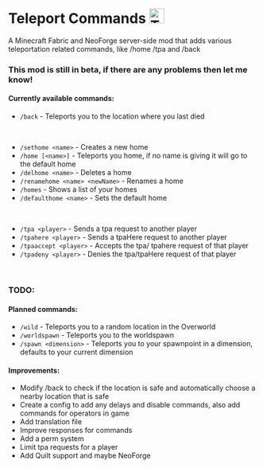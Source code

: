 # Teleport Commands <img src="https://raw.githubusercontent.com/MrSn0wy/TeleportCommands/main/common/src/main/resources/teleport_commands.png" alt="Teleport Commands Logo" width="30"/>


A Minecraft Fabric and NeoForge server-side mod that adds various teleportation related commands, like /home /tpa and /back

### This mod is still in beta, if there are any problems then let me know!

#### Currently available commands:

- `/back` -  Teleports you to the location where you last died
<br>

- `/sethome <name>` - Creates a new home
- `/home [<name>]` - Teleports you home, if no name is giving it will go to the default home
- `/delhome <name>` - Deletes a home
- `/renamehome <name> <newName>` - Renames a home
- `/homes` - Shows a list of your homes
- `/defaulthome <name>` - Sets the default home
<br>

- `/tpa <player>` - Sends a tpa request to another player
- `/tpahere <player>` - Sends a tpaHere request to another player
- `/tpaaccept <player>` -  Accepts the tpa/ tpahere request of that player
- `/tpadeny <player>` - Denies the tpa/tpaHere request of that player

<br>

### TODO:

#### Planned commands:
- `/wild` - Teleports you to a random location in the Overworld
- `/worldspawn` - Teleports you to the worldspawn
- `/spawn <dimension>` - Teleports you to your spawnpoint in a dimension, defaults to your current dimension

#### Improvements:
- Modify /back to check if the location is safe and automatically choose a nearby location that is safe
- Create a config to add any delays and disable commands, also add commands for operators in game
- Add translation file
- Improve responses for commands
- Add a perm system
- Limit tpa requests for a player
- Add Quilt support and maybe NeoForge
